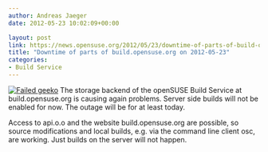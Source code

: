 ```yaml
---
author: Andreas Jaeger
date: 2012-05-23 10:02:09+00:00

layout: post
link: https://news.opensuse.org/2012/05/23/downtime-of-parts-of-build-opensuse-org-on-2012-05-23/
title: "Downtime of parts of build.opensuse.org on 2012-05-23"
categories:
- Build Service
---
```

[![Failed geeko](http://en.opensuse.org/images/4/43/Failgeeko.png)](http://en.opensuse.org/openSUSE:Downtime)
The storage backend of the openSUSE Build Service at build.opensuse.org is causing again problems. Server side builds will not be enabled for now. The outage will be for at least today.

Access to api.o.o and the website build.opensuse.org are possible, so source modifications and local builds, e.g. via the command line client osc, are working. Just builds on the server will not happen.		
